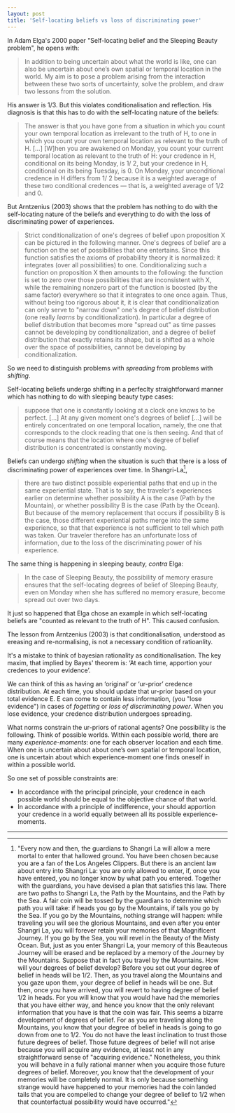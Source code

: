 ```yaml
---
layout: post
title: 'Self-locating beliefs vs loss of discriminating power'
---
```


In Adam Elga's 2000 paper "Self-locating belief and the Sleeping Beauty problem", he opens with:
> In addition to being uncertain about what the world is like, one can also be uncertain
about one’s own spatial or temporal location in the world. My aim is to pose a problem
arising from the interaction between these two sorts of uncertainty, solve the problem,
and draw two lessons from the solution.

His answer is 1/3. But this violates conditionalisation and reflection. His diagnosis is that this has to do with the self-locating nature of the beliefs:
> The answer is that you have gone from a situation in which you count your own
temporal location as irrelevant to the truth of H, to one in which you count your own
temporal location as relevant to the truth of H. [...] [W]hen you are awakened on Monday, you count your current temporal location as relevant to the truth of H: your credence in H, conditional on its being Monday, is 1/ 2, but your credence in H, conditional on its being Tuesday, is 0. On Monday, your unconditional credence in H differs from 1/ 2 because it is a weighted average of these two conditional credences — that is, a weighted average of 1/2 and 0.

But Arntzenius (2003) shows that the problem has nothing to do with the self-locating nature of the beliefs and everything to do with the loss of discriminating power of experiences.

> Strict conditionalization of one's degrees of belief upon proposition X can be pictured in the following manner. One's degrees of belief are a function on the set of possibilities that one entertains. Since this function satisfies the axioms of probability theory it is normalized: it integrates (over all possibilities) to one. Conditionalizing such a function on proposition X then amounts to the following: the function is set to zero over those possibilities that are inconsistent with X, while the remaining nonzero part of the function is boosted (by the same factor) everywhere so that it integrates to one once again. Thus, without being too rigorous about it, it is clear that conditionalization can only serve to "narrow down" one's degree of belief distribution (one really _learns_ by conditionalization). In particular a degree of belief distribution that becomes more "spread out" as time passes cannot be developing by conditionalization, and a degree of belief distribution that exactly retains its shape, but is shifted as a whole over the space of possibilities, cannot be developing by conditionalization.

So we need to distinguish problems with _spreading_ from problems with _shifting_. 

Self-locating beliefs undergo shifting in a perfeclty straightforward manner which has nothing to do with sleeping beauty type cases:
> suppose that one is constantly looking at a clock one knows to be perfect. [...] At any given moment one's degrees of belief [...] will be entirely concentrated on one temporal location, namely, the one that corresponds to the clock reading that one is then seeing. And that of course means that the location where one's degree of belief distribution is concentrated is constantly moving.

Beliefs can undergo _shifting_ when the situation is such that there is a loss of discriminating power of experiences over time. In Shangri-La[^sl], 
> there are two distinct possible experiential paths that end up in the same experiential state. That is to say, the traveler's experiences earlier on determine whether possibility A is the case (Path by the Mountain), or whether possibility B is the case (Path by the Ocean). But because of the memory replacement that occurs if possibility B is the case, those different experiential paths merge into the same experience, so that that experience is not sufficient to tell which path was taken. Our traveler therefore has an unfortunate loss of information, due to the loss of the discriminating power of his experience. 

The same thing is happening in sleeping beauty, _contra_ Elga:
>  In the case of Sleeping Beauty, the possibility of memory erasure ensures that the self-locating degrees of belief of Sleeping Beauty, even on Monday when she has suffered no memory erasure, become spread out over two days.

It just so happened that Elga chose an example in which self-locating beliefs are "counted as relevant to the truth of H". This caused confusion.

[^sl]: "Every now and then, the guardians to Shangri La will allow a mere mortal to enter that hallowed ground. You have been chosen because you are a fan of the Los Angeles Clippers. But there is an ancient law about entry into Shangri La: you are only allowed to enter, if, once you have entered, you no longer know by what path you entered. Together with the guardians, you have devised a plan that satisfies this law. There are two paths to Shangri La, the Path by the Mountains, and the Path by the Sea. A fair coin will be tossed by the guardians to determine which path you will take: if heads you go by the Mountains, if tails you go by the Sea. If you go by the Mountains, nothing strange will happen: while traveling you will see the glorious Mountains, and even after you enter Shangri La, you will forever retain your memories of that Magnificent Journey. If you go by the Sea, you will revel in the Beauty of the Misty Ocean. But, just as you enter Shangri La, your memory of this Beauteous Journey will be erased and be replaced by a memory of the Journey by the Mountains. Suppose that in fact you travel by the Mountains. How will your degrees of belief develop? Before you set out your degree of belief in heads will be 1/2. Then, as you travel along the Mountains and you gaze upon them, your degree of belief in heads will be one. But then, once you have arrived, you will revert to having degree of belief 1/2 in heads. For you will know that you would have had the memories that you have either way, and hence you know that the only relevant information that you have is that the coin was fair. This seems a bizarre development of degrees of belief. For as you are traveling along the Mountains, you know that your degree of belief in heads is going to go down from one to 1/2. You do not have the least inclination to trust those future degrees of belief. Those future degrees of belief will not arise because you will acquire any evidence, at least not in any straightforward sense of "acquiring evidence." Nonetheless, you think you will behave in a fully rational manner when you acquire those future degrees of belief. Moreover, you know that the development of your memories will be completely normal. It is only because something strange would have happened to your memories had the coin landed tails that you are compelled to change your degree of belief to 1/2 when that counterfactual possibility would have occurred."

The lesson from Arntzenius (2003) is that conditionalisation, understood as ereasing and re-normalising, is not a necessary condition of ratioanlity. 

It's a mistake to think of bayesian rationality as conditionalisation. The key maxim, that implied by Bayes' theorem is: ‘At each time, apportion your credences to your evidence’. 

We can think of this as having an ‘original’ or ‘ur-prior’ credence distribution. At each time, you should update that ur-prior based on your total evidence E. E can come to contain less information, (you "lose evidence") in cases of _fogetting_ or _loss of discriminating power_. When you lose evidence, your credence distribution undergoes spreading.

What norms constrain the ur-priors of rational agents? One possibility is the following. Think of possible worlds. Within each possible world, there are many _experience-moments_: one for each observer location and each time. When one is uncertain about about one’s own spatial or temporal location, one is uncertain about which experience-moment one finds oneself in within a possible world.

So one set of possible constraints are:
* In accordance with the principal principle, your credence in each possible world should be equal to the objective chance of that world.
* In accordance with a principle of indifference, your should apportion your credence in a world equally between all its possible experience-moments.

---